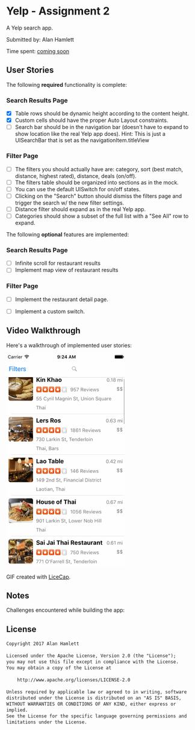 # Yelp - Assignment 2

A Yelp search app.

Submitted by: Alan Hamlett

Time spent: [coming soon][time spent coding]

## User Stories

The following **required** functionality is complete:

### Search Results Page

* [X] Table rows should be dynamic height according to the content height.
* [X] Custom cells should have the proper Auto Layout constraints.
* [ ] Search bar should be in the navigation bar (doesn't have to expand to show location like the real Yelp app does). Hint: This is just a UISearchBar that is set as the navigationItem.titleView

### Filter Page

* [ ] The filters you should actually have are: category, sort (best match, distance, highest rated), distance, deals (on/off).
* [ ] The filters table should be organized into sections as in the mock.
* [ ] You can use the default UISwitch for on/off states.
* [ ] Clicking on the "Search" button should dismiss the filters page and trigger the search w/ the new filter settings.
* [ ] Distance filter should expand as in the real Yelp app.
* [ ] Categories should show a subset of the full list with a "See All" row to expand.

The following **optional** features are implemented:

### Search Results Page

* [ ] Infinite scroll for restaurant results
* [ ] Implement map view of restaurant results

### Filter Page

* [ ] Implement the restaurant detail page.
* [ ] Implement a custom switch.


## Video Walkthrough

Here's a walkthrough of implemented user stories:

![Video Walkthrough](./demo.gif "Video Walkthrough")

GIF created with [LiceCap](http://www.cockos.com/licecap/).

## Notes

Challenges encountered while building the app:


## License

    Copyright 2017 Alan Hamlett

    Licensed under the Apache License, Version 2.0 (the "License");
    you may not use this file except in compliance with the License.
    You may obtain a copy of the License at

        http://www.apache.org/licenses/LICENSE-2.0

    Unless required by applicable law or agreed to in writing, software
    distributed under the License is distributed on an "AS IS" BASIS,
    WITHOUT WARRANTIES OR CONDITIONS OF ANY KIND, either express or implied.
    See the License for the specific language governing permissions and
    limitations under the License.


[time spent coding]: https://wakatime.com/@alan
